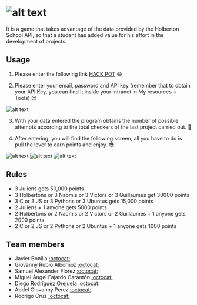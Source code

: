 # ![alt text](https://a.imge.to/2019/10/05/vEiYLk.png "Hack Pot Logo")

It is a game that takes advantage of the data provided by the Holberton School API, so that a student has added value for his effort in the development of projects.

## Usage

1. Please enter the following link [HACK POT](http://diegoorejuela.tech/) :smile:

2. Please enter your email, password and API key (remember that to obtain your API Key, you can find it inside your intranet in My resources-> Tools) :wink:

![alt text](https://c.imge.to/2019/10/05/vEiRhm.png "Hack Pot login")

3. With your data entered the program obtains the number of possible attempts according to the total checkers of the last project carried out. :muscle:

4. After entering, you will find the following screen, all you have to do is pull the lever to earn points and enjoy. :sunglasses:

![alt text](https://b.imge.to/2019/10/05/vEnvuy.png "Hack Pot main")
![alt text](https://i.imgur.com/u70hLx1.png "Hack Pot 2 main screen")
![alt text](https://i.imgur.com/8KJSbw6.png "Hack Pot 3 main screen")

## Rules
- 3 Juliens gets 50,000 points
- 3 Holbertons or 3 Naomis or 3 Victors or 3 Guillaumes get 30000 points
- 3 C or 3 JS or 3 Pythons or 3 Ubuntus gets 15,000 points
- 2 Juliens + 1 anyone gets 5000 points
- 2 Holbertons or 2 Naomis or 2 Victors or 2 Guillaumes + 1 anyone gets 2000 points
- 2 C or 2 JS or 2 Pythons or 2 Ubuntus + 1 anyone gets 1000 points

## Team members
- Javier Bonilla [:octocat:](https://github.com/javb92)
- Giovanny Rubio Albornoz [:octocat:](https://github.com/GioRubioHolberton)
- Samuel Alexander Florez [:octocat:](https://github.com/muxanz)
- Miguel Ángel Fajardo Carantón [:octocat:](https://github.com/miguelfajardoc)
- Diego Rodríguez Orejuela [:octocat:](https://github.com/DiegoOrejuela)
- Abdel Giovanny Perez [:octocat:](https://github.com/ledbagholberton)
- Rodrigo Cruz [:octocat:](https://github.com/)
